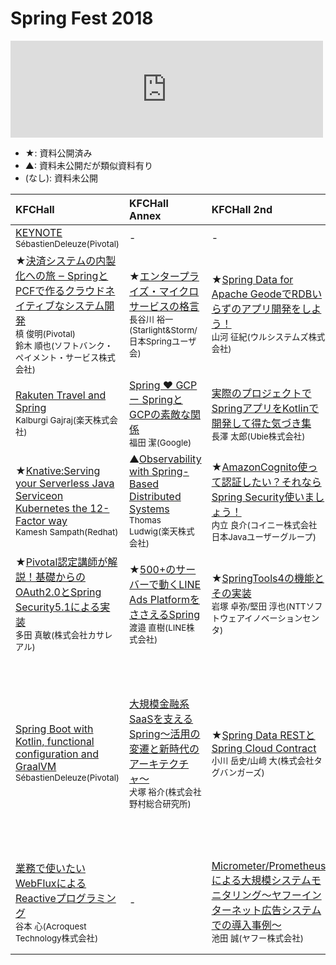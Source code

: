 # Spring Fest 2018


<iframe src="https://hatenablog-parts.com/embed?url=http%3A%2F%2Fspringfest2018.springframework.jp%2F" title="Spring Fest 2018 comes on 10.31 at KFC Hall &amp; Rooms" class="embed-card embed-webcard" scrolling="no" frameborder="0" style="display: block; width: 100%; height: 155px; max-width: 500px; margin: 10px 0px;"></iframe>

- ★: 資料公開済み
- ▲: 資料未公開だが類似資料有り
- (なし): 資料未公開

|KFCHall|KFCHall Annex|KFCHall 2nd|Room111|
|:-|:-|:-|:-|
|[KEYNOTE](/page1.md)<br><small>SébastienDeleuze(Pivotal)</small>|-|-|-|
|★[決済システムの内製化への旅 ‒ SpringとPCFで作るクラウドネイティブなシステム開発](/page2.md)<br><small>槙 俊明(Pivotal)<br>鈴⽊ 順也(ソフトバンク・ペイメント・サービス株式会社)</small>|★[エンタープライズ・マイクロサービスの格⾔](/page3.md)<br><small>⻑⾕川 裕⼀(Starlight&Storm/⽇本Springユーザ会)</small>|★[Spring Data for Apache GeodeでRDBいらずのアプリ開発をしよう！](/page4.md)<br><small>⼭河 征紀(ウルシステムズ株式会社)</small>|★[これからSpringを使う開発者が知っておくべきこと](/page5.md)<br><small>⼟岐 孝平(⽇本Springユーザ会スタッフ)</small>|
|[Rakuten Travel and Spring](/page6.md)<br><small>Kalburgi Gajraj(楽天株式会社)</small>|[Spring ♥ GCP ー SpringとGCPの素敵な関係](/page7.md)<br><small>福⽥ 潔(Google)</small>|[実際のプロジェクトでSpringアプリをKotlinで開発して得た気づき集](/page8.md)<br><small>⻑澤 太郎(Ubie株式会社)</small>|★[Thymeleafさいしょの⼀歩](/page9.md)<br><small>伊賀 敏樹</small>|
|★[Knative:Serving your Serverless Java Serviceon Kubernetes the 12-Factor way](/page10.md)<br><small>Kamesh Sampath(Redhat)</small>|▲[Observability with Spring-Based Distributed Systems](/page11.md)<br><small>Thomas Ludwig(楽天株式会社)</small>|★[AmazonCognito使って認証したい？それならSpring Security使いましょう！](/page12.md)<br><small>内⽴ 良介(コイニー株式会社 ⽇本Javaユーザーグループ)</small>|★[SpringBootで作るRESTful Web Service](/page13.md)<br><small>⼤野 渉(Starlight & Storm/JSUGスタッフ)</small>|
|★[Pivotal認定講師が解説！基礎からのOAuth2.0とSpring Security5.1による実装](/page14.md)<br><small>多⽥ 真敏(株式会社カサレアル)</small>|★[500+のサーバーで動くLINE Ads PlatformをささえるSpring](/page15.md)<br><small>渡邉 直樹(LINE株式会社)</small>|★[SpringTools4の機能とその実装](/page16.md)<br><small>岩塚 卓弥/堅⽥ 淳也(NTTソフトウェアイノベーションセンタ)</small>|[Spring5でSpring Testのここが変わる](/page17.md)<br><small>平栗 勇⼈(株式会社NTTデータ)</small>|
|[Spring Boot with Kotlin, functional configuration and GraalVM](/page18.md)<br><small>SébastienDeleuze(Pivotal)</small>|[⼤規模⾦融系SaaSを⽀えるSpring〜活⽤の変遷と新時代のアーキテクチャ〜](/page19.md)<br><small>⽝塚 裕介(株式会社野村総合研究所)</small>|★[Spring Data RESTとSpring Cloud Contract](/page20.md)<br><small>⼩川 岳史/⼭﨑 ⼤(株式会社タグバンガーズ)</small>|[Spring BootでHello Worldのその先へ〜ウェブDBプレスのSpring Boot特集で伝えたかったこと＆伝えきれなかったこと～](/page21.md)<br><small>藤野 真聡(ソニーネットワークコミュニケーションズ株式会社)</small>|
|[業務で使いたいWebFluxによるReactiveプログラミング](/page22.md)<br><small>⾕本 ⼼(Acroquest Technology株式会社)</small>|-|[Micrometer/Prometheusによる⼤規模システムモニタリング〜ヤフーインターネット広告システムでの導入事例〜](/page23.md)<br><small>池⽥ 誠(ヤフー株式会社)</small>|▲[Angularを⽤いたデザインスプリント開発と設計⼿法](/page24.md)<br><small>佐川 夫美雄(アシラス株式会社)</small>|